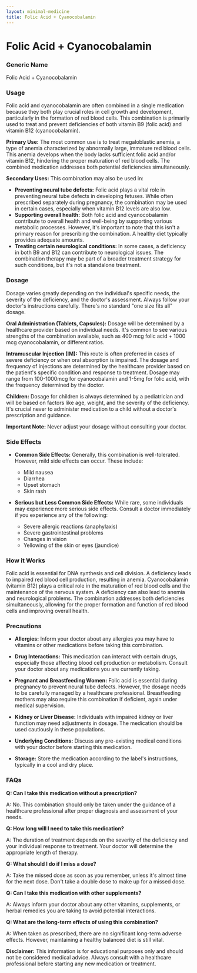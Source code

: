 ```yaml
---
layout: minimal-medicine
title: Folic Acid + Cyanocobalamin
---
```


# Folic Acid + Cyanocobalamin
### Generic Name
Folic Acid + Cyanocobalamin

### Usage

Folic acid and cyanocobalamin are often combined in a single medication because they both play crucial roles in cell growth and development, particularly in the formation of red blood cells.  This combination is primarily used to treat and prevent deficiencies of both vitamin B9 (folic acid) and vitamin B12 (cyanocobalamin).

**Primary Use:**  The most common use is to treat megaloblastic anemia, a type of anemia characterized by abnormally large, immature red blood cells. This anemia develops when the body lacks sufficient folic acid and/or vitamin B12, hindering the proper maturation of red blood cells.  The combined medication addresses both potential deficiencies simultaneously.

**Secondary Uses:** This combination may also be used in:

* **Preventing neural tube defects:** Folic acid plays a vital role in preventing neural tube defects in developing fetuses. While often prescribed separately during pregnancy, the combination may be used in certain cases, especially when vitamin B12 levels are also low.
* **Supporting overall health:**  Both folic acid and cyanocobalamin contribute to overall health and well-being by supporting various metabolic processes.  However, it's important to note that this isn't a primary reason for prescribing the combination.  A healthy diet typically provides adequate amounts.
* **Treating certain neurological conditions:** In some cases, a deficiency in both B9 and B12 can contribute to neurological issues. The combination therapy may be part of a broader treatment strategy for such conditions, but it's not a standalone treatment.


### Dosage

Dosage varies greatly depending on the individual's specific needs, the severity of the deficiency, and the doctor's assessment.  Always follow your doctor's instructions carefully.  There's no standard "one size fits all" dosage.

**Oral Administration (Tablets, Capsules):**  Dosage will be determined by a healthcare provider based on individual needs.  It's common to see various strengths of the combination available, such as 400 mcg folic acid + 1000 mcg cyanocobalamin, or different ratios.

**Intramuscular Injection (IM):**  This route is often preferred in cases of severe deficiency or when oral absorption is impaired.  The dosage and frequency of injections are determined by the healthcare provider based on the patient's specific condition and response to treatment.  Dosage may range from 100-1000mcg for cyanocobalamin and 1-5mg for folic acid, with the frequency determined by the doctor.

**Children:**  Dosage for children is always determined by a pediatrician and will be based on factors like age, weight, and the severity of the deficiency.  It's crucial never to administer medication to a child without a doctor's prescription and guidance.

**Important Note:**  Never adjust your dosage without consulting your doctor.


### Side Effects

* **Common Side Effects:**  Generally, this combination is well-tolerated. However, mild side effects can occur. These include:
    * Mild nausea
    * Diarrhea
    * Upset stomach
    * Skin rash

* **Serious but Less Common Side Effects:** While rare, some individuals may experience more serious side effects.  Consult a doctor immediately if you experience any of the following:
    * Severe allergic reactions (anaphylaxis)
    * Severe gastrointestinal problems
    * Changes in vision
    * Yellowing of the skin or eyes (jaundice)


### How it Works

Folic acid is essential for DNA synthesis and cell division.  A deficiency leads to impaired red blood cell production, resulting in anemia.  Cyanocobalamin (vitamin B12) plays a critical role in the maturation of red blood cells and the maintenance of the nervous system.  A deficiency can also lead to anemia and neurological problems.  The combination addresses both deficiencies simultaneously, allowing for the proper formation and function of red blood cells and improving overall health.

### Precautions

* **Allergies:**  Inform your doctor about any allergies you may have to vitamins or other medications before taking this combination.

* **Drug Interactions:**  This medication can interact with certain drugs, especially those affecting blood cell production or metabolism.  Consult your doctor about any medications you are currently taking.

* **Pregnant and Breastfeeding Women:**  Folic acid is essential during pregnancy to prevent neural tube defects.  However, the dosage needs to be carefully managed by a healthcare professional.  Breastfeeding mothers may also require this combination if deficient, again under medical supervision.

* **Kidney or Liver Disease:** Individuals with impaired kidney or liver function may need adjustments in dosage. The medication should be used cautiously in these populations.

* **Underlying Conditions:**  Discuss any pre-existing medical conditions with your doctor before starting this medication.

* **Storage:** Store the medication according to the label's instructions, typically in a cool and dry place.


### FAQs

**Q: Can I take this medication without a prescription?**

A: No. This combination should only be taken under the guidance of a healthcare professional after proper diagnosis and assessment of your needs.

**Q: How long will I need to take this medication?**

A: The duration of treatment depends on the severity of the deficiency and your individual response to treatment.  Your doctor will determine the appropriate length of therapy.

**Q: What should I do if I miss a dose?**

A: Take the missed dose as soon as you remember, unless it's almost time for the next dose. Don't take a double dose to make up for a missed dose.

**Q: Can I take this medication with other supplements?**

A: Always inform your doctor about any other vitamins, supplements, or herbal remedies you are taking to avoid potential interactions.

**Q: What are the long-term effects of using this combination?**

A: When taken as prescribed, there are no significant long-term adverse effects.  However, maintaining a healthy balanced diet is still vital.


**Disclaimer:** This information is for educational purposes only and should not be considered medical advice.  Always consult with a healthcare professional before starting any new medication or treatment.
